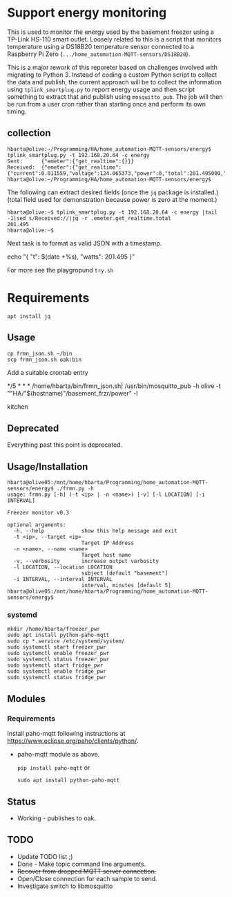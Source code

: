 # Support energy monitoring

This is used to monitor the energy used by the basement freezer using a TP-Link HS-110
smart outlet. Loosely related to this is a script that monitors temperature using a DS18B20 temperature sensor connected to a Raspberry Pi Zero
(`.../home_automation-MQTT-sensors/DS18B20`).

This is a major rework of this reporeter based on challenges involved with migrating to Python 3. Instead of coding a custom Python script to collect the data and publish, the current approach will be to collect the information using `tplink_smartplug.py` to report energy usage and then script something to extract that and publish using `mosquitto_pub`. The job will then be run from a user cron rather than starting once and perform its own timing.

## collection

```text
hbarta@olive:~/Programming/HA/home_automation-MQTT-sensors/energy$ tplink_smartplug.py -t 192.168.20.64 -c energy
Sent:      {"emeter":{"get_realtime":{}}}
Received:  {"emeter":{"get_realtime":{"current":0.011559,"voltage":124.065373,"power":0,"total":201.495000,"err_code":0}}}
hbarta@olive:~/Programming/HA/home_automation-MQTT-sensors/energy$
```

The following can extract desired fields (once the `jq` package is installed.) (total field used for demonstration because power is zero at the moment.)

```text
hbarta@olive:~$ tplink_smartplug.py -t 192.168.20.64 -c energy |tail -1|sed s/Received://|jq -r .emeter.get_realtime.total
201.495
hbarta@olive:~$
```

Next task is to format as valid JSON with a timestamp.

echo "{ \"t\": $(date +%s), \"watts\": 201.495 }"

For more see the playgropund `try.sh`

# Requirements

```text
apt install jq
```

## Usage

```text
cp frmn_json.sh ~/bin
scp frmn_json.sh oak:bin
```

Add a suitable crontab entry

*/5 * * * /home/hbarta/bin/frmn_json.sh| /usr/bin/mosquitto_pub -h olive -t ""HA/"$(hostname)"/basement_frzr/power" -l

kitchen

## Deprecated

Everything past this point is deprecated.

## Usage/Installation

```text
hbarta@olive05:/mnt/home/hbarta/Programming/home_automation-MQTT-sensors/energy$ ./frmn.py -h
usage: frmn.py [-h] (-t <ip> | -n <name>) [-v] [-l LOCATION] [-i INTERVAL]

Freezer monitor v0.3

optional arguments:
  -h, --help            show this help message and exit
  -t <ip>, --target <ip>
                        Target IP Address
  -n <name>, --name <name>
                        Target host name
  -v, --verbosity       increase output verbosity
  -l LOCATION, --location LOCATION
                        subject [default "basement"]
  -i INTERVAL, --interval INTERVAL
                        interval, minutes [default 5]
hbarta@olive05:/mnt/home/hbarta/Programming/home_automation-MQTT-sensors/energy$ 
```

### systemd

```text
mkdir /home/hbarta/freezer_pwr
sudo apt install python-paho-mqtt
sudo cp *.service /etc/systemd/system/
sudo systemctl start freezer_pwr
sudo systemctl enable freezer_pwr
sudo systemctl status freezer_pwr
sudo systemctl start fridge_pwr
sudo systemctl enable fridge_pwr
sudo systemctl status fridge_pwr
```
## Modules

### Requirements

Install paho-mqtt following instructions at https://www.eclipse.org/paho/clients/python/.

* paho-mqtt module as above.

    `pip install paho-mqtt`
or

    `sudo apt install python-paho-mqtt`

## Status

* Working - publishes to oak.

## TODO

* Update TODO list ;)
* Done - Make topic command line arguments.
* <s>Recover from dropped MQTT server connection.</s>
* Open/Close connection for each sample to send.
* Investigate switch to libmosquitto
